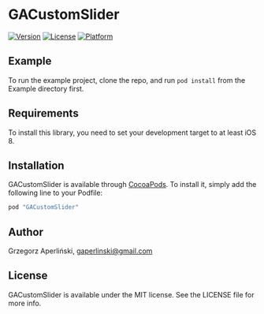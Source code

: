 # GACustomSlider

[![Version](https://img.shields.io/cocoapods/v/GACustomSlider.svg?style=flat)](http://cocoapods.org/pods/GACustomSlider)
[![License](https://img.shields.io/cocoapods/l/GACustomSlider.svg?style=flat)](http://cocoapods.org/pods/GACustomSlider)
[![Platform](https://img.shields.io/cocoapods/p/GACustomSlider.svg?style=flat)](http://cocoapods.org/pods/GACustomSlider)

## Example

To run the example project, clone the repo, and run `pod install` from the Example directory first.

## Requirements

To install this library, you need to set your development target to at least iOS 8.

## Installation

GACustomSlider is available through [CocoaPods](http://cocoapods.org). To install
it, simply add the following line to your Podfile:

```ruby
pod "GACustomSlider"
```

## Author

Grzegorz Aperliński, gaperlinski@gmail.com

## License

GACustomSlider is available under the MIT license. See the LICENSE file for more info.
